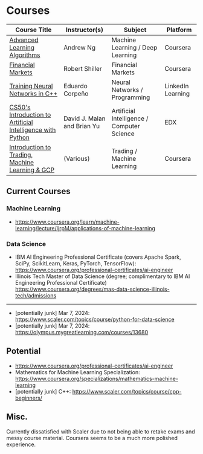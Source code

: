 # Courses

| Course Title                                                                                                                        | Instructor(s)               | Subject                                    | Platform          |
|-------------------------------------------------------------------------------------------------------------------------------------|-----------------------------|--------------------------------------------|-------------------|
| [Advanced Learning Algorithms](https://www.coursera.org/learn/advanced-learning-algorithms/)                                        | Andrew Ng                   | Machine Learning / Deep Learning           | Coursera          |
| [Financial Markets](https://www.coursera.org/learn/financial-markets-global)                                                        | Robert Shiller              | Financial Markets                          | Coursera          |
| [Training Neural Networks in C++](https://www.linkedin.com/learning/training-neural-networks-in-c-plus-plus-2021)                   | Eduardo Corpeño             | Neural Networks / Programming              | LinkedIn Learning |
| [CS50's Introduction to Artificial Intelligence with Python](https://learning.edx.org/course/course-v1:HarvardX+CS50AI+1T2020/home) | David J. Malan and Brian Yu | Artificial Intelligence / Computer Science | EDX               |
| [Introduction to Trading, Machine Learning & GCP](https://www.coursera.org/learn/introduction-trading-machine-learning-gcp)         | (Various)                   | Trading / Machine Learning                 | Coursera          |


## Current Courses

### Machine Learning

- https://www.coursera.org/learn/machine-learning/lecture/IjrpM/applications-of-machine-learning

### Data Science

- IBM AI Engineering Professional Certificate
 (covers Apache Spark, SciPy, ScikitLearn, Keras, PyTorch, TensorFlow): https://www.coursera.org/professional-certificates/ai-engineer
 - Illinois Tech Master of Data Science (degree; complimentary to IBM AI Engineering Professional Certificate) https://www.coursera.org/degrees/mas-data-science-illinois-tech/admissions
 ---
 - [potentially junk] Mar 7, 2024: https://www.scaler.com/topics/course/python-for-data-science
- [potentially junk] Mar 7, 2024: https://olympus.mygreatlearning.com/courses/13680

## Potential

- https://www.coursera.org/professional-certificates/ai-engineer
- Mathematics for Machine Learning Specialization: https://www.coursera.org/specializations/mathematics-machine-learning
- [potentially junk] C++: https://www.scaler.com/topics/course/cpp-beginners/

## Misc.

Currently dissatisfied with Scaler due to not being able to retake exams and messy course material. Coursera seems to be a much more polished experience.
